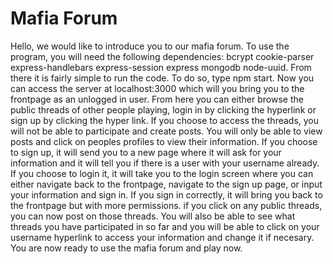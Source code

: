 # Mafia Forum
Hello, we would like to introduce you to our mafia forum. 
To use the program, you will need the following dependencies:
bcrypt
cookie-parser
express-handlebars
express-session
express
mongodb
node-uuid.
From there it is fairly simple to run the code. To do so, type npm start.
Now you can access the server at localhost:3000 which will you bring you to the frontpage as an unlogged in user.
From here you can either browse the public threads of other people playing, login in by clicking the hyperlink or sign up by clicking the hyper link. 
If you choose to access the threads, you will not be able to participate and create posts. You will only be able to view posts and click on peoples profiles to view their information.
If you choose to sign up, it will send you to a new page where it will ask for your information and it will tell you if there is a user with your username already.
If you choose to login it, it will take you to the login screen where you can either navigate back to the frontpage, navigate to the sign up page, or input your information and sign in. If you sign in correctly, it will bring you back to the frontpage but with more permissions. if you click on any public threads, you can now post on those threads. You will also be able to see what threads you have participated in so far and you will be able to click on your username hyperlink to access your information and change it if necesary. 
You are now ready to use the mafia forum and play now.

